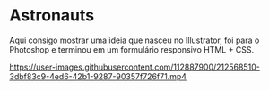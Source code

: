 # Astronauts
Aqui consigo mostrar uma ideia que nasceu no Illustrator, foi para o Photoshop e terminou em um formulário responsivo HTML + CSS.


https://user-images.githubusercontent.com/112887900/212568510-3dbf83c9-4ed6-42b1-9287-90357f726f71.mp4

